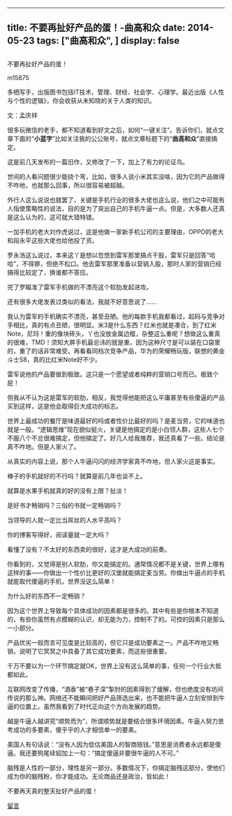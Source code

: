 
---
title:   不要再扯好产品的蛋！-曲高和众
date: 2014-05-23
tags: ["曲高和众", ]
display: false
---


## 



不要再扯好产品的蛋！




m15875




多栖写手，出版图书包括IT技术，管理、财经、社会学、心理学。最近出版《人性与个性的逻辑》，你会收获从未知晓的关于人类的知识。


 

文：孟庆祥

 

很多玩微信的老手，都不知道看到好文之后，如何“一键关注”。告诉你们，就点文章下面的“**小蓝字**”比如关注我的公公账号，就点文章标题下的“**曲高和众**”直接搞定。

 

这是前几天发布的一篇旧作，又修改了一下，加上了有力的论证鸟。

 

世间的人看问题很少能绕个弯，比如，很多人说小米其实没啥，因为它的产品做得不咋地，也就那么回事，所以很容易被超越。

外行人这么说说也就罢了，关键是手机行业的很多大佬也这么说，他们之中可能有人指使策略性的说法，目的是为了突出自己的手机牛逼一点。但是，大多数人还真是这么认为的，这可就大错特错。

一加手机的老大刘作虎说过，这是他做一家新手机公司的主要理由，OPPO的老大和段永平这些大佬也给他投了资。

罗永浩这么说过，本来这丫是想以忽悠到雷军那里搞点干股，雷军只是回答“哈哈”，不得罪，但绝不松口。他去雷军那里准备以营销入股，那时人家的营销已经搞得比较定了，换谁都不答应。

完了罗瞄准了雷军手机做的不漂亮这个软肋发起进攻。

还有很多大佬发表过类似的看法，我就不好意思说了……

我认为雷军的手机确实不漂亮，甚至丑陋。他的每款手机我都看过，起码与竞争对手相比，真的有点丑陋，很明显。米3是什么东西？红米也就是凑合，到了红米Note，尼玛！重的像块砖头，丫也没放金属边框，杂整这么重呢？想做这么重真的很难，TMD！须知大屏手机最忌讳的就是重，因为这种尺寸是可以装在口袋里的，重了的话非常难受。再看看同档次竞争产品，华为的荣耀畅玩版，联想的黄金斗士S8，真的比红米Note好不少。

雷军说他的产品要做到极致。这只是一个愿望或者纯粹的营销口号而已。极致个屁！

但我从不认为这是雷军的软肋，相反，我觉得他能把这么平庸甚至有些傻逼的产品买到这样，这是他会取得巨大成功的标志。

世界上最成功的餐厅是味道最好的吗或者性价比最好的吗？是麦当劳，它的味道也就是一般。“逻辑思维”现在貌似挺火，关键是他搞定的是小白领人群，这些人七个不服八个不忿很难搞定，但他搞定了。好几人给我推荐，我还真看了一些。结论是真不咋地。但是人家火了。

从真实的内容上说，那个人牛逼闪闪的经济学家真不咋地，但人家火这是事实。

棒子的手机就好的不行吗？就算是前几年也谈不上。

就算是水果手机就真的好的没有上限？扯淡！

是好书才畅销吗？三俗的书就一定畅销吗？

当领导的人就一定比当屌丝的人水平高吗？

你的博客写得好，阅读量就一定大吗？

看懂了没有？不太好的东西卖的很好，这才是大成功的前奏。

你看到的，又觉得是别人软肋，你又能搞定的。通常情况都不是关键，世界上哪有这样的事——你做出一个性价比更好的汉堡就能搞定麦当劳。你做出牛逼点的手机就能取代傻逼的手机，世界没这么简单！

为什么好的东西不一定畅销？

因为这个世界上导致每个具体成功的因素都是很多的。其中有些是你根本不知道的，有些你虽然有点模糊的认识，却无能为力，控制不了的。可控的因素只是那么一小部分。

产品优劣一般而言可见度是比较高的，但它只是成功要素之一。产品不咋地又畅销，说明了它冥冥之中具备了其它成功要素，而这些很重要。

千万不要以为一个环节搞定就OK，世界上没有这么简单的事，任何一个行业大抵都如此。

互联网改变了传播，“酒香”被“巷子深”掣肘的因素得到了缓解，但也绝度没有坊间传说的那么神。网络还不能瞬间把好产品筛选出来，也不能把牛逼人立刻安排到牛逼的位置上。虽然我看到了时代正向这个方向发展的趋势。

越是牛逼人越讲究“顺势而为”，所谓顺势就是要结合很多环境因素。牛逼人努力思考成功的多要素，傻乎乎的人才相信单一的要素。

 

美国人有句话说：“没有人因为低估美国人的智商赔钱。”意思是消费者永远都是傻逼。我还要狗尾续貂加上一句：“搞定傻逼非要很牛逼的人不可。”

脑残是人性的一部分，理性是另一部分。多数情况下，你搞定脑残这部分，使他们成为你的脑残粉，你才能成功。无论商品还是政治，皆如此！

不要再天真的整天扯好产品的蛋！











[留言](javascript:;)


